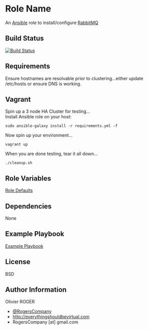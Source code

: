 Role Name
=========

An [Ansible] role to install/configure [RabbitMQ]

Build Status
------------

[![Build Status](https://travis-ci.org/RogersCompany/ansible-rabbitmq.svg?branch=master)](https://travis-ci.org/RogersCompany/ansible-rabbitmq)

Requirements
------------

Ensure hostnames are resolvable prior to clustering...either update /etc/hosts
or ensure DNS is working.

Vagrant
-------

Spin up a 3 node HA Cluster for testing...  
Install Ansible role on your host:  
```
sudo ansible-galaxy install -r requirements.yml -f
```
Now spin up your environment...  
```
vagrant up
```
When you are done testing, tear it all down...  
```
./cleanup.sh
```

Role Variables
--------------

[Role Defaults](./defaults/main.yml)

Dependencies
------------

None

Example Playbook
----------------

[Example Playbook](./playbook.yml)

License
-------

BSD

Author Information
------------------

Olivier ROGER
- [@RogersCompany]
- http://everythingshouldbevirtual.com
- RogersCompany [at] gmail.com

[@RogersCompany]: <https://www.twitter.com/RogersCompany>

[Ansible]: <https://www.ansible.com>
[RabbitMQ]: <https://www.rabbitmq.com/>
